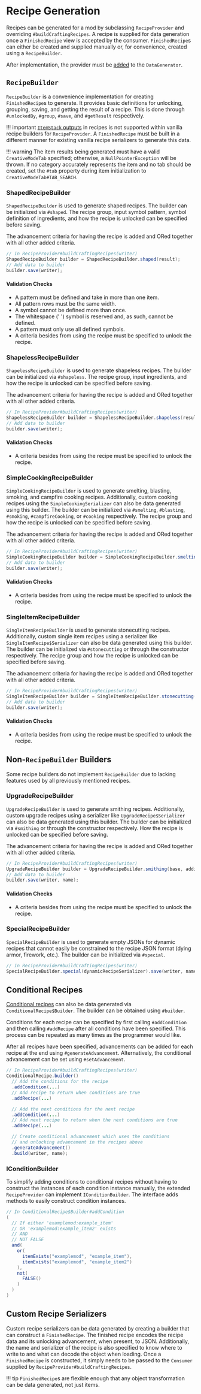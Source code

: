 Recipe Generation
=================

Recipes can be generated for a mod by subclassing `RecipeProvider` and overriding `#buildCraftingRecipes`. A recipe is supplied for data generation once a `FinishedRecipe` view is accepted by the consumer. `FinishedRecipe`s can either be created and supplied manually or, for convenience, created using a `RecipeBuilder`.

After implementation, the provider must be [added][datagen] to the `DataGenerator`.

`RecipeBuilder`
---------------

`RecipeBuilder` is a convenience implementation for creating `FinishedRecipe`s to generate. It provides basic definitions for unlocking, grouping, saving, and getting the result of a recipe. This is done through `#unlockedBy`, `#group`, `#save`, and `#getResult` respectively.

!!! important
    [`ItemStack` outputs][stack] in recipes is not supported within vanilla recipe builders for `RecipeProvider`. A `FinishedRecipe` must be built in a different manner for existing vanilla recipe serializers to generate this data.

!!! warning
    The item results being generated must have a valid `CreativeModeTab` specified; otherwise, a `NullPointerException` will be thrown. If no category accurately represents the item and no tab should be created, set the `#tab` property during item initialization to `CreativeModeTab#TAB_SEARCH`.

### ShapedRecipeBuilder

`ShapedRecipeBuilder` is used to generate shaped recipes. The builder can be initialized via `#shaped`. The recipe group, input symbol pattern, symbol definition of ingredients, and how the recipe is unlocked can be specified before saving.

The advancement criteria for having the recipe is added and ORed together with all other added criteria.

```java
// In RecipeProvider#buildCraftingRecipes(writer)
ShapedRecipeBuilder builder = ShapedRecipeBuilder.shaped(result);
// Add data to builder
builder.save(writer);
```

#### Validation Checks

* A pattern must be defined and take in more than one item.
* All pattern rows must be the same width.
* A symbol cannot be defined more than once.
* The whitespace (' ') symbol is reserved and, as such, cannot be defined.
* A pattern must only use all defined symbols.
* A criteria besides from using the recipe must be specified to unlock the recipe.

### ShapelessRecipeBuilder

`ShapelessRecipeBuilder` is used to generate shapeless recipes. The builder can be initialized via `#shapeless`. The recipe group, input ingredients, and how the recipe is unlocked can be specified before saving.

The advancement criteria for having the recipe is added and ORed together with all other added criteria.

```java
// In RecipeProvider#buildCraftingRecipes(writer)
ShapelessRecipeBuilder builder = ShapelessRecipeBuilder.shapeless(result);
// Add data to builder
builder.save(writer);
```

#### Validation Checks

* A criteria besides from using the recipe must be specified to unlock the recipe.

### SimpleCookingRecipeBuilder

`SimpleCookingRecipeBuilder` is used to generate smelting, blasting, smoking, and campfire cooking recipes. Additionally, custom cooking recipes using the `SimpleCookingSerializer` can also be data generated using this builder. The builder can be initialized via `#smelting`, `#blasting`, `#smoking`, `#campfireCooking`, or `#cooking` respectively. The recipe group and how the recipe is unlocked can be specified before saving.

The advancement criteria for having the recipe is added and ORed together with all other added criteria.

```java
// In RecipeProvider#buildCraftingRecipes(writer)
SimpleCookingRecipeBuilder builder = SimpleCookingRecipeBuilder.smelting(input, result, experience, cookingTime);
// Add data to builder
builder.save(writer);
```

#### Validation Checks

* A criteria besides from using the recipe must be specified to unlock the recipe.

### SingleItemRecipeBuilder

`SingleItemRecipeBuilder` is used to generate stonecutting recipes. Additionally, custom single item recipes using a serializer like `SingleItemRecipe$Serializer` can also be data generated using this builder. The builder can be initialized via `#stonecutting` or through the constructor respectively. The recipe group and how the recipe is unlocked can be specified before saving.

The advancement criteria for having the recipe is added and ORed together with all other added criteria.

```java
// In RecipeProvider#buildCraftingRecipes(writer)
SingleItemRecipeBuilder builder = SingleItemRecipeBuilder.stonecutting(input, result);
// Add data to builder
builder.save(writer);
```

#### Validation Checks

* A criteria besides from using the recipe must be specified to unlock the recipe.

Non-`RecipeBuilder` Builders
----------------------------

Some recipe builders do not implement `RecipeBuilder` due to lacking  features used by all previously mentioned recipes.

### UpgradeRecipeBuilder

`UpgradeRecipeBuilder` is used to generate smithing recipes. Additionally, custom upgrade recipes using a serializer like `UpgradeRecipe$Serializer` can also be data generated using this builder. The builder can be initialized via `#smithing` or through the constructor respectively. How the recipe is unlocked can be specified before saving.

The advancement criteria for having the recipe is added and ORed together with all other added criteria.

```java
// In RecipeProvider#buildCraftingRecipes(writer)
UpgradeRecipeBuilder builder = UpgradeRecipeBuilder.smithing(base, addition, result);
// Add data to builder
builder.save(writer, name);
```

#### Validation Checks

* A criteria besides from using the recipe must be specified to unlock the recipe.

### SpecialRecipeBuilder

`SpecialRecipeBuilder` is used to generate empty JSONs for dynamic recipes that cannot easily be constrained to the recipe JSON format (dying armor, firework, etc.). The builder can be initialized via `#special`.

```java
// In RecipeProvider#buildCraftingRecipes(writer)
SpecialRecipeBuilder.special(dynamicRecipeSerializer).save(writer, name);
```

Conditional Recipes
-------------------

[Conditional recipes][conditional] can also be data generated via `ConditionalRecipe$Builder`. The builder can be obtained using `#builder`.

Conditions for each recipe can be specified by first calling `#addCondition` and then calling `#addRecipe` after all conditions have been specified. This process can be repeated as many times as the programmer would like.

After all recipes have been specified, advancements can be added for each recipe at the end using `#generateAdvancement`. Alternatively, the conditional advancement can be set using `#setAdvancement`.

```java
// In RecipeProvider#buildCraftingRecipes(writer)
ConditionalRecipe.builder()
  // Add the conditions for the recipe
  .addCondition(...)
  // Add recipe to return when conditions are true
  .addRecipe(...)

  // Add the next conditions for the next recipe
  .addCondition(...)
  // Add next recipe to return when the next conditions are true
  .addRecipe(...)

  // Create conditional advancement which uses the conditions
  // and unlocking advancement in the recipes above
  .generateAdvancement()
  .build(writer, name);
```

### IConditionBuilder

To simplify adding conditions to conditional recipes without having to construct the instances of each condition instance manually, the extended `RecipeProvider` can implement `IConditionBuilder`. The interface adds methods to easily construct condition instances.

```java
// In ConditionalRecipe$Builder#addCondition
(
  // If either 'examplemod:example_item'
  // OR 'examplemod:example_item2' exists
  // AND
  // NOT FALSE
  and(
    or(
      itemExists("examplemod", "example_item"),
      itemExists("examplemod", "example_item2")
    ),
    not(
      FALSE()
    )
  )
)
```

Custom Recipe Serializers
-------------------------

Custom recipe serializers can be data generated by creating a builder that can construct a `FinishedRecipe`. The finished recipe encodes the recipe data and its unlocking advancement, when present, to JSON. Additionally, the name and serializer of the recipe is also specified to know where to write to and what can decode the object when loading. Once a `FinishedRecipe` is constructed, it simply needs to be passed to the `Consumer` supplied by `RecipeProvider#buildCraftingRecipes`.

!!! tip
    `FinishedRecipe`s are flexible enough that any object transformation can be data generated, not just items.

[datagen]: ../index.md#data-providers
[ingredients]: ../../resources/server/recipes/ingredients.md#forge-types
[stack]: ../../resources/server/recipes/index.md#recipe-itemstack-result
[conditional]: ../../resources/server/conditional.md

